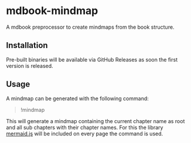# mdbook-mindmap

A mdbook preprocessor to create mindmaps from the book structure.

## Installation

Pre-built binaries will be available via GitHub Releases as soon the first version is released.

## Usage

A mindmap can be generated with the following command:

> !mindmap

This will generate a mindmap containing the current chapter name as root and all sub chapters with their chapter names.
For this the library [mermaid.js](https://mermaid.js.org/) will be included on every page the command is used.
